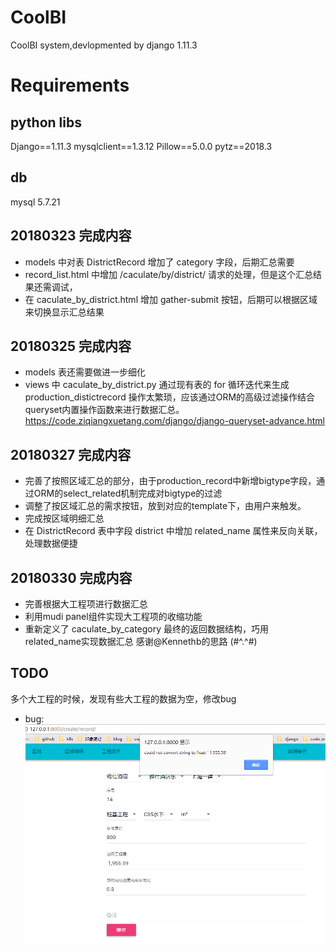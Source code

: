 # CoolBI
CoolBI  system,devlopmented by django 1.11.3

# Requirements
## python libs

Django==1.11.3
mysqlclient==1.3.12
Pillow==5.0.0
pytz==2018.3

## db
mysql 5.7.21

## 20180323 完成内容
- models 中对表 DistrictRecord 增加了 category 字段，后期汇总需要
- record_list.html 中增加 /caculate/by/district/ 请求的处理，但是这个汇总结果还需调试，
- 在 caculate_by_district.html 增加 gather-submit 按钮，后期可以根据区域来切换显示汇总结果

## 20180325 完成内容
- models 表还需要做进一步细化
- views 中 caculate_by_district.py 通过现有表的 for 循环迭代来生成 production_distictrecord 操作太繁琐，应该通过ORM的高级过滤操作结合queryset内置操作函数来进行数据汇总。https://code.ziqiangxuetang.com/django/django-queryset-advance.html

## 20180327 完成内容
- 完善了按照区域汇总的部分，由于production_record中新增bigtype字段，通过ORM的select_related机制完成对bigtype的过滤
- 调整了按区域汇总的需求按钮，放到对应的template下，由用户来触发。
- 完成按区域明细汇总
- 在 DistrictRecord 表中字段 district 中增加 related_name 属性来反向关联，处理数据便捷

## 20180330 完成内容
- 完善根据大工程项进行数据汇总
- 利用mudi panel组件实现大工程项的收缩功能
- 重新定义了 caculate_by_category 最终的返回数据结构，巧用 related_name实现数据汇总 感谢@Kennethb的思路 (#^.^#)

## TODO
多个大工程的时候，发现有些大工程的数据为空，修改bug
- bug:
    ![添加内容中工作量字段定义问题](images/20180401103119.png)
